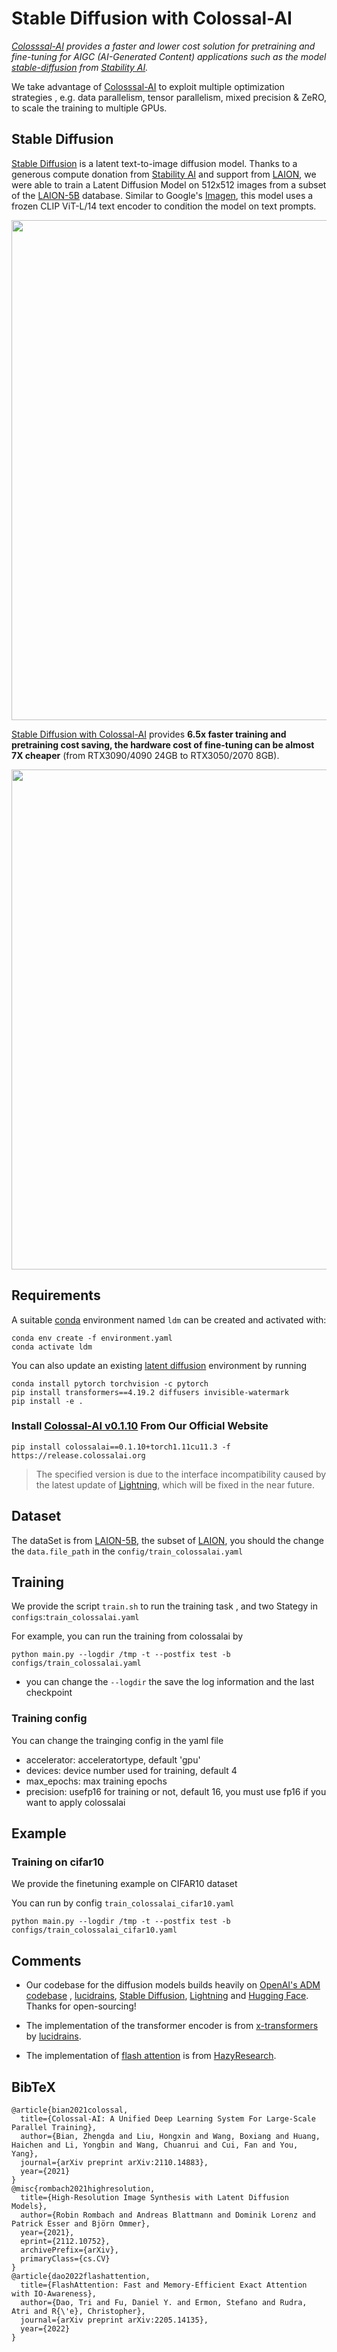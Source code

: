 # Stable Diffusion with Colossal-AI
*[Colosssal-AI](https://github.com/hpcaitech/ColossalAI) provides a faster and lower cost solution for pretraining and
fine-tuning for AIGC (AI-Generated Content) applications such as the model [stable-diffusion](https://github.com/CompVis/stable-diffusion) from [Stability AI](https://stability.ai/).*

We take advantage of [Colosssal-AI](https://github.com/hpcaitech/ColossalAI) to exploit multiple optimization strategies
, e.g. data parallelism, tensor parallelism, mixed precision & ZeRO, to scale the training to multiple GPUs.

## Stable Diffusion
[Stable Diffusion](https://huggingface.co/CompVis/stable-diffusion) is a latent text-to-image diffusion
model.
Thanks to a generous compute donation from [Stability AI](https://stability.ai/) and support from [LAION](https://laion.ai/), we were able to train a Latent Diffusion Model on 512x512 images from a subset of the [LAION-5B](https://laion.ai/blog/laion-5b/) database.
Similar to Google's [Imagen](https://arxiv.org/abs/2205.11487),
this model uses a frozen CLIP ViT-L/14 text encoder to condition the model on text prompts.

<p id="diffusion_train" align="center">
<img src="https://raw.githubusercontent.com/hpcaitech/public_assets/main/colossalai/img/diffusion_train.png" width=800/>
</p>

[Stable Diffusion with Colossal-AI](https://github.com/hpcaitech/ColossalAI/tree/main/examples/images/diffusion) provides **6.5x faster training and pretraining cost saving, the hardware cost of fine-tuning can be almost 7X cheaper** (from RTX3090/4090 24GB to RTX3050/2070 8GB).

<p id="diffusion_demo" align="center">
<img src="https://raw.githubusercontent.com/hpcaitech/public_assets/main/colossalai/img/diffusion_demo.png" width=800/>
</p>

## Requirements
A suitable [conda](https://conda.io/) environment named `ldm` can be created
and activated with:

```
conda env create -f environment.yaml
conda activate ldm
```

You can also update an existing [latent diffusion](https://github.com/CompVis/latent-diffusion) environment by running

```
conda install pytorch torchvision -c pytorch
pip install transformers==4.19.2 diffusers invisible-watermark
pip install -e .
```

### Install [Colossal-AI v0.1.10](https://colossalai.org/download/) From Our Official Website
```
pip install colossalai==0.1.10+torch1.11cu11.3 -f https://release.colossalai.org
```

> The specified version is due to the interface incompatibility caused by the latest update of [Lightning](https://github.com/Lightning-AI/lightning), which will be fixed in the near future.

## Dataset
The dataSet is from [LAION-5B](https://laion.ai/blog/laion-5b/), the subset of [LAION](https://laion.ai/),
you should the change the `data.file_path` in the `config/train_colossalai.yaml`

## Training

We provide the script `train.sh` to run the training task , and two Stategy in `configs`:`train_colossalai.yaml`

For example, you can run the training from colossalai by
```
python main.py --logdir /tmp -t --postfix test -b configs/train_colossalai.yaml
```

- you can change the `--logdir` the save the log information and the last checkpoint

### Training config
You can change the trainging config in the yaml file

- accelerator: acceleratortype, default 'gpu'
- devices: device number used for training, default 4
- max_epochs: max training epochs
- precision: usefp16 for training or not, default 16, you must use fp16 if you want to apply colossalai

## Example

### Training on cifar10

We provide the finetuning example on CIFAR10 dataset

You can run by config `train_colossalai_cifar10.yaml`
```
python main.py --logdir /tmp -t --postfix test -b configs/train_colossalai_cifar10.yaml
```



## Comments

- Our codebase for the diffusion models builds heavily on [OpenAI's ADM codebase](https://github.com/openai/guided-diffusion)
, [lucidrains](https://github.com/lucidrains/denoising-diffusion-pytorch),
[Stable Diffusion](https://github.com/CompVis/stable-diffusion), [Lightning](https://github.com/Lightning-AI/lightning) and [Hugging Face](https://huggingface.co/CompVis/stable-diffusion).
Thanks for open-sourcing!

- The implementation of the transformer encoder is from [x-transformers](https://github.com/lucidrains/x-transformers) by [lucidrains](https://github.com/lucidrains?tab=repositories).

- The implementation of [flash attention](https://github.com/HazyResearch/flash-attention) is from [HazyResearch](https://github.com/HazyResearch).

## BibTeX

```
@article{bian2021colossal,
  title={Colossal-AI: A Unified Deep Learning System For Large-Scale Parallel Training},
  author={Bian, Zhengda and Liu, Hongxin and Wang, Boxiang and Huang, Haichen and Li, Yongbin and Wang, Chuanrui and Cui, Fan and You, Yang},
  journal={arXiv preprint arXiv:2110.14883},
  year={2021}
}
@misc{rombach2021highresolution,
  title={High-Resolution Image Synthesis with Latent Diffusion Models},
  author={Robin Rombach and Andreas Blattmann and Dominik Lorenz and Patrick Esser and Björn Ommer},
  year={2021},
  eprint={2112.10752},
  archivePrefix={arXiv},
  primaryClass={cs.CV}
}
@article{dao2022flashattention,
  title={FlashAttention: Fast and Memory-Efficient Exact Attention with IO-Awareness},
  author={Dao, Tri and Fu, Daniel Y. and Ermon, Stefano and Rudra, Atri and R{\'e}, Christopher},
  journal={arXiv preprint arXiv:2205.14135},
  year={2022}
}
```
